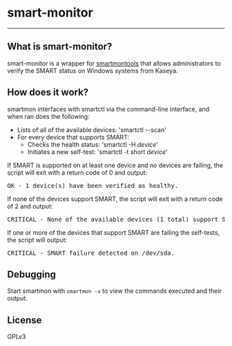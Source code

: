smart-monitor
=============
----------
What is smart-monitor?
-------------------
smart-monitor is a wrapper for [smartmontools](http://smartmontools.sourceforge.net "smartmontools") that allows administrators to verify the SMART status on Windows systems from Kaseya.

How does it work?
-------------------
smartmon interfaces with smartctl via the command-line interface, and when ran does the following:

- Lists of all of the available devices: 'smartctl --scan'
- For every device that supports SMART:
    * Checks the health status: 'smartctl -H $device$'
    * Initiates a new self-test: 'smartctl -t short $device$'

If SMART is supported on at least one device and no devices are failing, the script will exit with a return code of 0 and output:

<pre>
OK - 1 device(s) have been verified as healthy.
</pre>

If none of the devices support SMART, the script will exit with a return code of 2 and output:
<pre>
CRITICAL - None of the available devices (1 total) support SMART.
</pre>

If one or more of the devices that support SMART are failing the self-tests, the script will output:

<pre>
CRITICAL - SMART failure detected on /dev/sda.
</pre>

Debugging
-------------------
Start smartmon with <code>smartmon -v</code> to view the commands executed and their output.

License
-------------------
GPLv3
